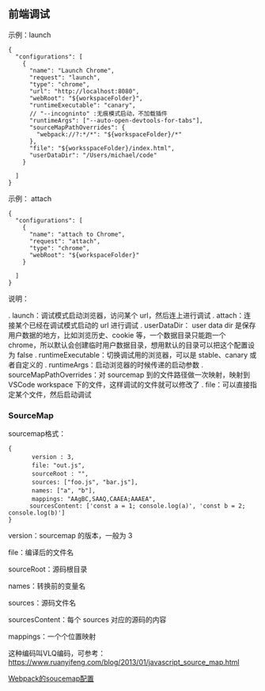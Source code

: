 ## 前端调试

示例：launch

```
{
  "configurations": [
    {
      "name": "Launch Chrome",
      "request": "launch",
      "type": "chrome",
      "url": "http://localhost:8080",
      "webRoot": "${workspaceFolder}",
      "runtimeExecutable": "canary",
      // "--incogninto" :无痕模式启动，不加载插件
      "runtimeArgs": ["--auto-open-devtools-for-tabs"],
      "sourceMapPathOverrides": {
        "webpack://?:*/*": "${workspaceFolder}/*"
      },
      "file": "${worksspaceFolder}/index.html",
      "userDataDir": "/Users/michael/code"
    }

  ]
}
```

示例： attach

```
{
  "configurations": [
    {
      "name": "attach to Chrome",
      "request": "attach",
      "type": "chrome",
      "webRoot": "${workspaceFolder}"
    }

  ]
}
```
说明：

. launch：调试模式启动浏览器，访问某个 url，然后连上进行调试
. attach：连接某个已经在调试模式启动的 url 进行调试
. userDataDir： user data dir 是保存用户数据的地方，比如浏览历史、cookie 等，一个数据目录只能跑一个 chrome，所以默认会创建临时用户数据目录，想用默认的目录可以把这个配置设为 false
. runtimeExecutable：切换调试用的浏览器，可以是 stable、canary 或者自定义的
. runtimeArgs：启动浏览器的时候传递的启动参数
. sourceMapPathOverrides：对 sourcemap 到的文件路径做一次映射，映射到 VSCode workspace 下的文件，这样调试的文件就可以修改了
. file：可以直接指定某个文件，然后启动调试

### SourceMap

sourcemap格式：
```
{
　　　　version : 3,
　　　　file: "out.js",
　　　　sourceRoot : "",
　　　　sources: ["foo.js", "bar.js"],
　　　　names: ["a", "b"],
　　　　mappings: "AAgBC,SAAQ,CAAEA;AAAEA",
      sourcesContent: ['const a = 1; console.log(a)', 'const b = 2; console.log(b)']
}
```
version：sourcemap 的版本，一般为 3

file：编译后的文件名

sourceRoot：源码根目录

names：转换前的变量名

sources：源码文件名

sourcesContent：每个 sources 对应的源码的内容

mappings：一个个位置映射

这种编码叫VLQ编码，可参考：https://www.ruanyifeng.com/blog/2013/01/javascript_source_map.html

[Webpack的soucemap配置](./docs/webpack-config.md)